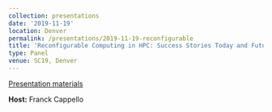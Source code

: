 ```yaml
---
collection: presentations
date: '2019-11-19'
location: Denver
permalink: /presentations/2019-11-19-reconfigurable
title: 'Reconfigurable Computing in HPC: Success Stories Today and Future?'
type: Panel
venue: SC19, Denver
---
```


[Presentation materials](https://sc19.supercomputing.org/presentation/?id=pan118&sess=sess233)


**Host:** Franck Cappello